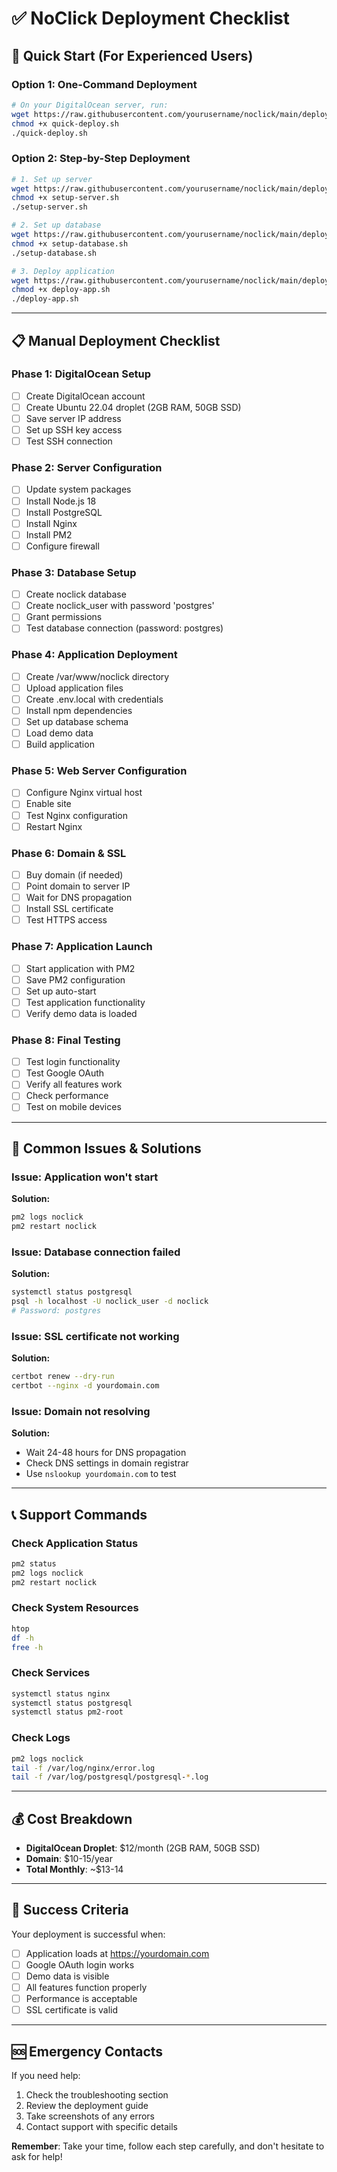 # ✅ NoClick Deployment Checklist

## 🎯 Quick Start (For Experienced Users)

### Option 1: One-Command Deployment
```bash
# On your DigitalOcean server, run:
wget https://raw.githubusercontent.com/yourusername/noclick/main/deploy/quick-deploy.sh
chmod +x quick-deploy.sh
./quick-deploy.sh
```

### Option 2: Step-by-Step Deployment
```bash
# 1. Set up server
wget https://raw.githubusercontent.com/yourusername/noclick/main/deploy/setup-server.sh
chmod +x setup-server.sh
./setup-server.sh

# 2. Set up database
wget https://raw.githubusercontent.com/yourusername/noclick/main/deploy/setup-database.sh
chmod +x setup-database.sh
./setup-database.sh

# 3. Deploy application
wget https://raw.githubusercontent.com/yourusername/noclick/main/deploy/deploy-app.sh
chmod +x deploy-app.sh
./deploy-app.sh
```

---

## 📋 Manual Deployment Checklist

### Phase 1: DigitalOcean Setup
- [ ] Create DigitalOcean account
- [ ] Create Ubuntu 22.04 droplet (2GB RAM, 50GB SSD)
- [ ] Save server IP address
- [ ] Set up SSH key access
- [ ] Test SSH connection

### Phase 2: Server Configuration
- [ ] Update system packages
- [ ] Install Node.js 18
- [ ] Install PostgreSQL
- [ ] Install Nginx
- [ ] Install PM2
- [ ] Configure firewall

### Phase 3: Database Setup
- [ ] Create noclick database
- [ ] Create noclick_user with password 'postgres'
- [ ] Grant permissions
- [ ] Test database connection (password: postgres)

### Phase 4: Application Deployment
- [ ] Create /var/www/noclick directory
- [ ] Upload application files
- [ ] Create .env.local with credentials
- [ ] Install npm dependencies
- [ ] Set up database schema
- [ ] Load demo data
- [ ] Build application

### Phase 5: Web Server Configuration
- [ ] Configure Nginx virtual host
- [ ] Enable site
- [ ] Test Nginx configuration
- [ ] Restart Nginx

### Phase 6: Domain & SSL
- [ ] Buy domain (if needed)
- [ ] Point domain to server IP
- [ ] Wait for DNS propagation
- [ ] Install SSL certificate
- [ ] Test HTTPS access

### Phase 7: Application Launch
- [ ] Start application with PM2
- [ ] Save PM2 configuration
- [ ] Set up auto-start
- [ ] Test application functionality
- [ ] Verify demo data is loaded

### Phase 8: Final Testing
- [ ] Test login functionality
- [ ] Test Google OAuth
- [ ] Verify all features work
- [ ] Check performance
- [ ] Test on mobile devices

---

## 🚨 Common Issues & Solutions

### Issue: Application won't start
**Solution:**
```bash
pm2 logs noclick
pm2 restart noclick
```

### Issue: Database connection failed
**Solution:**
```bash
systemctl status postgresql
psql -h localhost -U noclick_user -d noclick
# Password: postgres
```

### Issue: SSL certificate not working
**Solution:**
```bash
certbot renew --dry-run
certbot --nginx -d yourdomain.com
```

### Issue: Domain not resolving
**Solution:**
- Wait 24-48 hours for DNS propagation
- Check DNS settings in domain registrar
- Use `nslookup yourdomain.com` to test

---

## 📞 Support Commands

### Check Application Status
```bash
pm2 status
pm2 logs noclick
pm2 restart noclick
```

### Check System Resources
```bash
htop
df -h
free -h
```

### Check Services
```bash
systemctl status nginx
systemctl status postgresql
systemctl status pm2-root
```

### Check Logs
```bash
pm2 logs noclick
tail -f /var/log/nginx/error.log
tail -f /var/log/postgresql/postgresql-*.log
```

---

## 💰 Cost Breakdown

- **DigitalOcean Droplet**: $12/month (2GB RAM, 50GB SSD)
- **Domain**: $10-15/year
- **Total Monthly**: ~$13-14

---

## 🎯 Success Criteria

Your deployment is successful when:
- [ ] Application loads at https://yourdomain.com
- [ ] Google OAuth login works
- [ ] Demo data is visible
- [ ] All features function properly
- [ ] Performance is acceptable
- [ ] SSL certificate is valid

---

## 🆘 Emergency Contacts

If you need help:
1. Check the troubleshooting section
2. Review the deployment guide
3. Take screenshots of any errors
4. Contact support with specific details

**Remember**: Take your time, follow each step carefully, and don't hesitate to ask for help!

